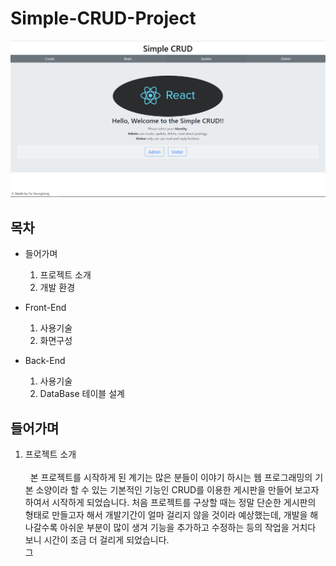 # Simple-CRUD-Project
![mainPage](./images/mainPage.PNG)

## 목차
* 들어가며
  1. 프로젝트 소개
  2. 개발 환경

* Front-End
  1. 사용기술
  2. 화면구성
* Back-End
  1. 사용기술
  2. DataBase 테이블 설계
  
## 들어가며
  1. 프로젝트 소개<br/><br/>
    &nbsp;&nbsp;본 프로젝트를 시작하게 된 계기는 많은 분들이 이야기 하시는 웹 프로그래밍의 기본 소양이라 할 수 있는 기본적인 기능인 CRUD를 이용한 게시판을 만들어 보고자 하여서 시작하게 되었습니다. 처음 프로젝트를 구상할 때는 정말 단순한 게시판의 형태로 만들고자 해서 개발기간이 얼마 걸리지 않을 것이라 예상했는데, 개발을 해 나갈수록 아쉬운 부분이 많이 생겨 기능을 추가하고 수정하는 등의 작업을 거치다 보니 시간이 조금 더 걸리게 되었습니다.     
  그




